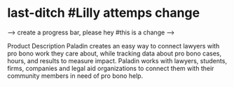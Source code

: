 # last-ditch #Lilly attemps change
--> create a progress bar, please
hey #this is a change -->

Product Description
Paladin creates an easy way to connect lawyers with pro bono work they care about, while tracking data about pro bono cases, hours, and results to measure impact. Paladin works with lawyers, students, firms, companies and legal aid organizations to connect them with their community members in need of pro bono help. 
